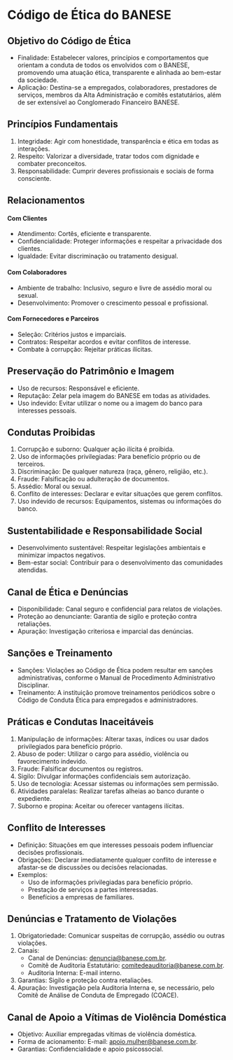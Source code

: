 # Código de Ética do BANESE

## Objetivo do Código de Ética
- Finalidade: Estabelecer valores, princípios e comportamentos que orientam a conduta de todos os envolvidos com o BANESE, promovendo uma atuação ética, transparente e alinhada ao bem-estar da sociedade.  
- Aplicação: Destina-se a empregados, colaboradores, prestadores de serviços, membros da Alta Administração e comitês estatutários, além de ser extensível ao Conglomerado Financeiro BANESE.

## Princípios Fundamentais
1. Integridade: Agir com honestidade, transparência e ética em todas as interações.  
2. Respeito: Valorizar a diversidade, tratar todos com dignidade e combater preconceitos.  
3. Responsabilidade: Cumprir deveres profissionais e sociais de forma consciente.  

## Relacionamentos

#### Com Clientes
- Atendimento: Cortês, eficiente e transparente.  
- Confidencialidade: Proteger informações e respeitar a privacidade dos clientes.  
- Igualdade: Evitar discriminação ou tratamento desigual.  

#### Com Colaboradores
- Ambiente de trabalho: Inclusivo, seguro e livre de assédio moral ou sexual.  
- Desenvolvimento: Promover o crescimento pessoal e profissional.  

#### Com Fornecedores e Parceiros
- Seleção: Critérios justos e imparciais.  
- Contratos: Respeitar acordos e evitar conflitos de interesse.  
- Combate à corrupção: Rejeitar práticas ilícitas.  

## Preservação do Patrimônio e Imagem
- Uso de recursos: Responsável e eficiente.  
- Reputação: Zelar pela imagem do BANESE em todas as atividades.  
- Uso indevido: Evitar utilizar o nome ou a imagem do banco para interesses pessoais.  

## Condutas Proibidas
1. Corrupção e suborno: Qualquer ação ilícita é proibida.  
2. Uso de informações privilegiadas: Para benefício próprio ou de terceiros.  
3. Discriminação: De qualquer natureza (raça, gênero, religião, etc.).  
4. Fraude: Falsificação ou adulteração de documentos.  
5. Assédio: Moral ou sexual.  
6. Conflito de interesses: Declarar e evitar situações que gerem conflitos.  
7. Uso indevido de recursos: Equipamentos, sistemas ou informações do banco.  

## Sustentabilidade e Responsabilidade Social
- Desenvolvimento sustentável: Respeitar legislações ambientais e minimizar impactos negativos.  
- Bem-estar social: Contribuir para o desenvolvimento das comunidades atendidas.  

## Canal de Ética e Denúncias
- Disponibilidade: Canal seguro e confidencial para relatos de violações.  
- Proteção ao denunciante: Garantia de sigilo e proteção contra retaliações.  
- Apuração: Investigação criteriosa e imparcial das denúncias.  

## Sanções e Treinamento
- Sanções: Violações ao Código de Ética podem resultar em sanções administrativas, conforme o Manual de Procedimento Administrativo Disciplinar.  
- Treinamento: A instituição promove treinamentos periódicos sobre o Código de Conduta Ética para empregados e administradores.  

## Práticas e Condutas Inaceitáveis
1. Manipulação de informações: Alterar taxas, índices ou usar dados privilegiados para benefício próprio.  
2. Abuso de poder: Utilizar o cargo para assédio, violência ou favorecimento indevido.  
3. Fraude: Falsificar documentos ou registros.  
4. Sigilo: Divulgar informações confidenciais sem autorização.  
5. Uso de tecnologia: Acessar sistemas ou informações sem permissão.  
6. Atividades paralelas: Realizar tarefas alheias ao banco durante o expediente.  
7. Suborno e propina: Aceitar ou oferecer vantagens ilícitas.  

## Conflito de Interesses
- Definição: Situações em que interesses pessoais podem influenciar decisões profissionais.  
- Obrigações: Declarar imediatamente qualquer conflito de interesse e afastar-se de discussões ou decisões relacionadas.  
- Exemplos:  
  - Uso de informações privilegiadas para benefício próprio.  
  - Prestação de serviços a partes interessadas.  
  - Benefícios a empresas de familiares.  

## Denúncias e Tratamento de Violações
1. Obrigatoriedade: Comunicar suspeitas de corrupção, assédio ou outras violações.  
2. Canais:  
   - Canal de Denúncias: denuncia@banese.com.br.  
   - Comitê de Auditoria Estatutário: comitedeauditoria@banese.com.br.  
   - Auditoria Interna: E-mail interno.  
3. Garantias: Sigilo e proteção contra retaliações.  
4. Apuração: Investigação pela Auditoria Interna e, se necessário, pelo Comitê de Análise de Conduta de Empregado (COACE).  

## Canal de Apoio a Vítimas de Violência Doméstica
- Objetivo: Auxiliar empregadas vítimas de violência doméstica.  
- Forma de acionamento: E-mail: apoio.mulher@banese.com.br.  
- Garantias: Confidencialidade e apoio psicossocial.  